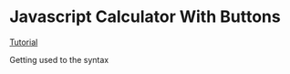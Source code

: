 # Javascript Calculator With Buttons

[Tutorial](https://www.youtube.com/watch?v=j59qQ7YWLxw&list=PLCL4UWpHGYANY4fzxJc2RvtND8DP-BnG6&index=5)

Getting used to the syntax
